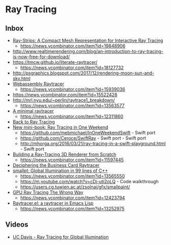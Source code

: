 # Ray Tracing

## Inbox

- [Ray-Strips: A Compact Mesh Representation for Interactive Ray Tracing](http://gamma.cs.unc.edu/RS/paper_rt07.pdf)
  - https://news.ycombinator.com/item?id=19848906
- http://www.realtimerendering.com/blog/an-introduction-to-ray-tracing-is-now-free-for-download/
- https://tmcw.github.io/literate-raytracer/
  - https://news.ycombinator.com/item?id=18127732
- http://psgraphics.blogspot.com/2017/12/rendering-moon-sun-and-sky.html
- [Webassembly Raytracer](https://sniklaus.com/blog/raytracer)
  - https://news.ycombinator.com/item?id=15939036
- https://news.ycombinator.com/item?id=15522428
- http://mrl.nyu.edu/~perlin/raytrace1_breakdown/
  - https://news.ycombinator.com/item?id=13563577
- [A minimal raytracer](https://mzucker.github.io/2016/08/03/miniray.html)
  - https://news.ycombinator.com/item?id=12311860
- [Back to Ray Tracing](http://www.lexicallyscoped.com/2013/05/16/back-to-ray-tracing.html)
- [New mini-book: Ray Tracing in One Weekend](http://psgraphics.blogspot.com/2016/01/new-mini-book-ray-tracing-in-one-weekend.html)
  - https://github.com/mebmichael/InOneWeekendSwift - Swift port
  - https://github.com/Ceroce/SwiftRay - Swift port - Swift port
  - http://mhorga.org/2016/03/21/ray-tracing-in-a-swift-playground.html - Swift port
- [Building a Ray-Tracing 3D Renderer from Scratch](http://www.superjer.com/pixelmachine/)
  - https://news.ycombinator.com/item?id=11597445
- [Deciphering the Business Card Raytracer](http://fabiensanglard.net/rayTracing_back_of_business_card/index.php)
- [smallpt: Global Illumination in 99 lines of C++](http://www.kevinbeason.com/smallpt/)
  - https://news.ycombinator.com/item?id=13565550
  - https://m.youtube.com/watch?v=cDi-uti2oLQ - Code walkthrough
  - https://users.cg.tuwien.ac.at/zsolnai/gfx/smallpaint/
- [GPU Ray Tracing The Wrong Way](http://www.joshbarczak.com/blog/?p=1197)
  - https://news.ycombinator.com/item?id=12423794
- [Raytracer.el: a raytracer in Emacs Lisp](https://github.com/burtonsamograd/emacs-jit/blob/master/lisp/raytracer.el)
  - https://news.ycombinator.com/item?id=13252975
 
## Videos

- [UC Davis - Ray Tracing for Global Illumination](http://www.youtube.com/playlist?list=PL_w_qWAQZtAYd0Kxmq17YXwqXkO1MVrqi)
